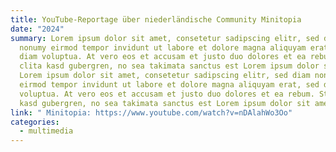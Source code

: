 ```yaml
---
title: YouTube-Reportage über niederländische Community Minitopia
date: "2024"
summary: Lorem ipsum dolor sit amet, consetetur sadipscing elitr, sed diam
  nonumy eirmod tempor invidunt ut labore et dolore magna aliquyam erat, sed
  diam voluptua. At vero eos et accusam et justo duo dolores et ea rebum. Stet
  clita kasd gubergren, no sea takimata sanctus est Lorem ipsum dolor sit amet.
  Lorem ipsum dolor sit amet, consetetur sadipscing elitr, sed diam nonumy
  eirmod tempor invidunt ut labore et dolore magna aliquyam erat, sed diam
  voluptua. At vero eos et accusam et justo duo dolores et ea rebum. Stet clita
  kasd gubergren, no sea takimata sanctus est Lorem ipsum dolor sit amet.
link: " Minitopia: https://www.youtube.com/watch?v=nDAlahWo3Oo"
categories:
  - multimedia
---
```

